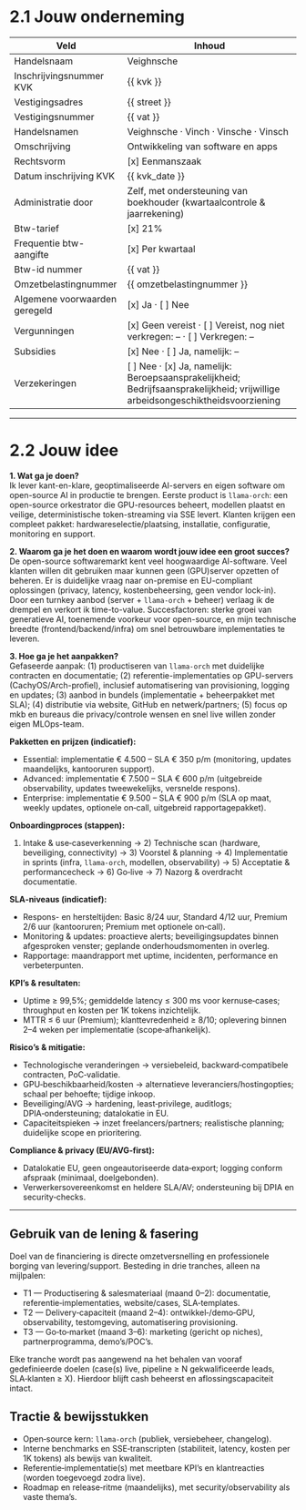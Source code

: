 # 2.1 Jouw onderneming

| Veld | Inhoud |
|---|---|
| Handelsnaam | Veighnsche |
| Inschrijvingsnummer KVK | {{ kvk }} |
| Vestigingsadres | {{ street }} |
| Vestigingsnummer | {{ vat }} |
| Handelsnamen | Veighnsche · Vinch · Vinsche · Vinsch |
| Omschrijving | Ontwikkeling van software en apps |
| Rechtsvorm | [x] Eenmanszaak |
| Datum inschrijving KVK | {{ kvk_date }} |
| Administratie door | Zelf, met ondersteuning van boekhouder (kwartaalcontrole & jaarrekening) |
| Btw-tarief | [x] 21% |
| Frequentie btw-aangifte | [x] Per kwartaal |
| Btw-id nummer | {{ vat }} |
| Omzetbelastingnummer | {{ omzetbelastingnummer }} |
| Algemene voorwaarden geregeld | [x] Ja · [ ] Nee |
| Vergunningen | [x] Geen vereist · [ ] Vereist, nog niet verkregen: – · [ ] Verkregen: – |
| Subsidies | [x] Nee · [ ] Ja, namelijk: – |
| Verzekeringen | [ ] Nee · [x] Ja, namelijk: Beroepsaansprakelijkheid; Bedrijfsaansprakelijkheid; vrijwillige arbeidsongeschiktheidsvoorziening |

---

# 2.2 Jouw idee

**1. Wat ga je doen?**  
Ik lever kant-en-klare, geoptimaliseerde AI-servers en eigen software om open-source AI in productie te brengen. Eerste product is `llama-orch`: een open-source orkestrator die GPU-resources beheert, modellen plaatst en veilige, deterministische token-streaming via SSE levert. Klanten krijgen een compleet pakket: hardwareselectie/plaatsing, installatie, configuratie, monitoring en support.

**2. Waarom ga je het doen en waarom wordt jouw idee een groot succes?**  
De open-source softwaremarkt kent veel hoogwaardige AI-software. Veel klanten willen dit gebruiken maar kunnen geen (GPU)server opzetten of beheren. Er is duidelijke vraag naar on-premise en EU-compliant oplossingen (privacy, latency, kostenbeheersing, geen vendor lock-in). Door een turnkey aanbod (server + `llama-orch` + beheer) verlaag ik de drempel en verkort ik time-to-value. Succesfactoren: sterke groei van generatieve AI, toenemende voorkeur voor open-source, en mijn technische breedte (frontend/backend/infra) om snel betrouwbare implementaties te leveren.

**3. Hoe ga je het aanpakken?**  
Gefaseerde aanpak: (1) productiseren van `llama-orch` met duidelijke contracten en documentatie; (2) referentie-implementaties op GPU-servers (CachyOS/Arch-profiel), inclusief automatisering van provisioning, logging en updates; (3) aanbod in bundels (implementatie + beheerpakket met SLA); (4) distributie via website, GitHub en netwerk/partners; (5) focus op mkb en bureaus die privacy/controle wensen en snel live willen zonder eigen MLOps-team.

**Pakketten en prijzen (indicatief):**
- Essential: implementatie € 4.500 – SLA € 350 p/m (monitoring, updates maandelijks, kantooruren support).
- Advanced: implementatie € 7.500 – SLA € 600 p/m (uitgebreide observability, updates tweewekelijks, versnelde respons).
- Enterprise: implementatie € 9.500 – SLA € 900 p/m (SLA op maat, weekly updates, optionele on‑call, uitgebreid rapportagepakket).

**Onboardingproces (stappen):**
1) Intake & use‑caseverkenning → 2) Technische scan (hardware, beveiliging, connectivity) → 3) Voorstel & planning → 4) Implementatie in sprints (infra, `llama‑orch`, modellen, observability) → 5) Acceptatie & performancecheck → 6) Go‑live → 7) Nazorg & overdracht documentatie.

**SLA‑niveaus (indicatief):**
- Respons- en hersteltijden: Basic 8/24 uur, Standard 4/12 uur, Premium 2/6 uur (kantooruren; Premium met optionele on‑call).
- Monitoring & updates: proactieve alerts; beveiligingsupdates binnen afgesproken venster; geplande onderhoudsmomenten in overleg.
- Rapportage: maandrapport met uptime, incidenten, performance en verbeterpunten.

**KPI’s & resultaten:**
- Uptime ≥ 99,5%; gemiddelde latency ≤ 300 ms voor kernuse‑cases; throughput en kosten per 1K tokens inzichtelijk.
- MTTR ≤ 6 uur (Premium); klanttevredenheid ≥ 8/10; oplevering binnen 2–4 weken per implementatie (scope‑afhankelijk).

**Risico’s & mitigatie:**
- Technologische veranderingen → versiebeleid, backward‑compatibele contracten, PoC‑validatie.
- GPU‑beschikbaarheid/kosten → alternatieve leveranciers/hostingopties; schaal per behoefte; tijdige inkoop.
- Beveiliging/AVG → hardening, least‑privilege, auditlogs; DPIA‑ondersteuning; datalokatie in EU.
- Capaciteitspieken → inzet freelancers/partners; realistische planning; duidelijke scope en prioritering.

**Compliance & privacy (EU/AVG‑first):**
- Datalokatie EU, geen ongeautoriseerde data‑export; logging conform afspraak (minimaal, doelgebonden).
- Verwerkersovereenkomst en heldere SLA/AV; ondersteuning bij DPIA en security‑checks.

---

## Gebruik van de lening & fasering

Doel van de financiering is directe omzetversnelling en professionele borging van levering/support. Besteding in drie tranches, alleen na mijlpalen:
- T1 — Productisering & salesmateriaal (maand 0–2): documentatie, referentie‑implementaties, website/cases, SLA‑templates.  
- T2 — Delivery‑capaciteit (maand 2–4): ontwikkel‑/demo‑GPU, observability, testomgeving, automatisering provisioning.  
- T3 — Go‑to‑market (maand 3–6): marketing (gericht op niches), partnerprogramma, demo’s/POC’s.

Elke tranche wordt pas aangewend na het behalen van vooraf gedefinieerde doelen (case(s) live, pipeline ≥ N gekwalificeerde leads, SLA‑klanten ≥ X). Hierdoor blijft cash beheerst en aflossingscapaciteit intact.

## Tractie & bewijsstukken

- Open‑source kern: `llama‑orch` (publiek, versiebeheer, changelog).  
- Interne benchmarks en SSE‑transcripten (stabiliteit, latency, kosten per 1K tokens) als bewijs van kwaliteit.  
- Referentie‑implementatie(s) met meetbare KPI’s en klantreacties (worden toegevoegd zodra live).  
- Roadmap en release‑ritme (maandelijks), met security/observability als vaste thema’s.
